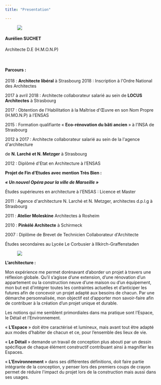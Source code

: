 ```yaml
---
title: "Presentation"

---
```


<figure class="image margin-bottom-2">
    <img src="/img/small/DSC_0336-3.jpg">
</figure>


#### Aurélien SUCHET

Architecte D.E (H.M.O.N.P)

<br />

#### Parcours :

2018 : **Architecte libéral** à Strasbourg
2018 : Inscription à l'Ordre National des Architectes

2017 à avril 2018 : Architecte collaborateur salarié au sein de **LOCUS Architectes** à Strasbourg

2017 : Obtention de l'Habilitation à la Maîtrise d'Œuvre en son Nom Propre (H.MO.N.P) à l’ENSAS

2015 : Formation qualifiante « **Eco-rénovation du bâti ancien** » à l’INSA de Strasbourg

2012 à 2017 : Architecte collaborateur salarié au sein de la l'agence d'architecture

de **N. Larché et N. Metzger** à Strasbourg

2012 : Diplômé d'Etat en Architecture à l’ENSAS

**Projet de Fin d’Etudes avec mention Très Bien :**

**_« Un nouvel Opéra pour la ville de Marseille »_**

Études supérieures en architecture à l’ENSAS : Licence et Master



2011 : Agence d'architecture N. Larché et N. Metzger, architectes d.p.l.g à Strasbourg

2011 : **Atelier Moleskine** Architectes à Rosheim

2010 : **Pinkélé Architecte** à Schirmeck



2007 : Diplôme de Brevet de Technicien Collaborateur d'Architecte

Études secondaires au Lycée Le Corbusier à Illkirch-Graffenstaden


<figure class="image">
    <img src="/img/small/crokaxe.png">
</figure>

**L’architecture :**

Mon expérience me permet dorénavant d’aborder un projet à travers une réflexion globale. Qu’il s’agisse d’une extension, d’une rénovation d’un appartement ou la construction neuve d’une maison ou d’un équipement, mon but est d’intégrer toutes les contraintes actuelles et d’anticiper les futures afin de concevoir un projet adapté aux besoins de chacun. Par une démarche personnalisée, mon objectif est d’apporter mon savoir-faire afin de contribuer à la création d’un projet unique et durable.

Les notions qui me semblent primordiales dans ma pratique sont l’Espace, le Détail et l’Environnement.

« **L’Espace** » doit être caractérisé et lumineux, mais avant tout être adapté aux modes d’habiter de chacun et ce, pour l’ensemble des lieux de vie.

« **Le Détail** » demande un travail de conception plus abouti par un dessin spécifique de chaque élément constructif contribuant ainsi à magnifier les Espaces.

« **L’Environnement** » dans ses différentes définitions, doit faire partie intégrante de la conception, y penser lors des premiers coups de crayon permet de réduire l'impact du projet lors de la construction mais aussi dans ses usages.